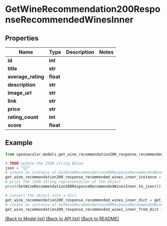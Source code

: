 # GetWineRecommendation200ResponseRecommendedWinesInner


## Properties

Name | Type | Description | Notes
------------ | ------------- | ------------- | -------------
**id** | **int** |  | 
**title** | **str** |  | 
**average_rating** | **float** |  | 
**description** | **str** |  | 
**image_url** | **str** |  | 
**link** | **str** |  | 
**price** | **str** |  | 
**rating_count** | **int** |  | 
**score** | **float** |  | 

## Example

```python
from spoonacular.models.get_wine_recommendation200_response_recommended_wines_inner import GetWineRecommendation200ResponseRecommendedWinesInner

# TODO update the JSON string below
json = "{}"
# create an instance of GetWineRecommendation200ResponseRecommendedWinesInner from a JSON string
get_wine_recommendation200_response_recommended_wines_inner_instance = GetWineRecommendation200ResponseRecommendedWinesInner.from_json(json)
# print the JSON string representation of the object
print(GetWineRecommendation200ResponseRecommendedWinesInner.to_json())

# convert the object into a dict
get_wine_recommendation200_response_recommended_wines_inner_dict = get_wine_recommendation200_response_recommended_wines_inner_instance.to_dict()
# create an instance of GetWineRecommendation200ResponseRecommendedWinesInner from a dict
get_wine_recommendation200_response_recommended_wines_inner_from_dict = GetWineRecommendation200ResponseRecommendedWinesInner.from_dict(get_wine_recommendation200_response_recommended_wines_inner_dict)
```
[[Back to Model list]](../README.md#documentation-for-models) [[Back to API list]](../README.md#documentation-for-api-endpoints) [[Back to README]](../README.md)


